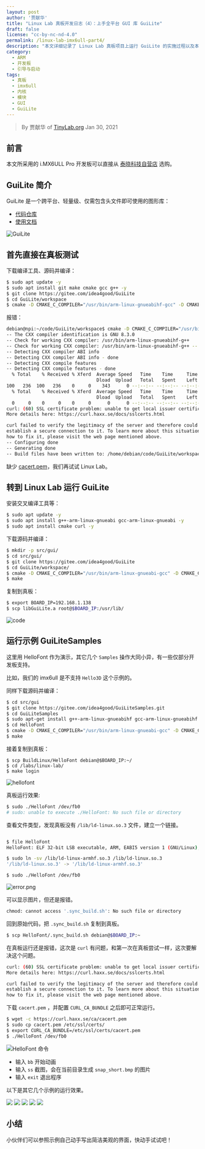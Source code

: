 ```yaml
---
layout: post
author: '贾献华'
title: "Linux Lab 真板开发日志（4）：上手全平台 GUI 库 GuiLite"
draft: false
license: "cc-by-nc-nd-4.0"
permalink: /linux-lab-imx6ull-part4/
description: "本文详细记录了 Linux Lab 真板项目上运行 GuiLite 的实施过程以及本人详细的学习和开发日志。"
category:
  - ARM
  - 开发板
  - 引导与启动
tags:
  - 真板
  - imx6ull
  - 内核
  - 模块
  - GUI
  - GuiLite
---
```



> By 贾献华 of [TinyLab.org][1]
> Jan 30, 2021

## 前言

本文所采用的 i.MX6ULL Pro 开发板可以直接从 [泰晓科技自营店](https://shop155917374.taobao.com/) 选购。

## GuiLite 简介

GuiLite 是一个跨平台、轻量级、仅需包含头文件即可使用的图形库：

* [代码仓库][2]
* [使用文档][3]

![GuiLite](https://gitee.com/idea4good/GuiLite/raw/master/documents/logo.png)

## 首先直接在真板测试

下载编译工具、源码并编译：

```bash
$ sudo apt update -y
$ sudo apt install git make cmake gcc g++ -y
$ git clone https://gitee.com/idea4good/GuiLite
$ cd GuiLite/workspace
$ cmake -D CMAKE_C_COMPILER="/usr/bin/arm-linux-gnueabihf-gcc" -D CMAKE_CXX_COMPILER="/usr/bin/arm-linux-gnueabihf-g++" .
```

报错：

```bash
debian@npi:~/code/GuiLite/workspace$ cmake -D CMAKE_C_COMPILER="/usr/bin/arm-linux-gnueabihf-gcc" -D CMAKE_CXX_COMPILER="/usr/bin/arm-linux-gnueabihf-g++" .
-- The CXX compiler identification is GNU 8.3.0
-- Check for working CXX compiler: /usr/bin/arm-linux-gnueabihf-g++
-- Check for working CXX compiler: /usr/bin/arm-linux-gnueabihf-g++ -- works
-- Detecting CXX compiler ABI info
-- Detecting CXX compiler ABI info - done
-- Detecting CXX compile features
-- Detecting CXX compile features - done
  % Total    % Received % Xferd  Average Speed   Time    Time     Time  Current
                                 Dload  Upload   Total   Spent    Left  Speed
100   236  100   236    0     0    343      0 --:--:-- --:--:-- --:--:--   343
  % Total    % Received % Xferd  Average Speed   Time    Time     Time  Current
                                 Dload  Upload   Total   Spent    Left  Speed
  0     0    0     0    0     0      0      0 --:--:-- --:--:-- --:--:--     0
curl: (60) SSL certificate problem: unable to get local issuer certificate
More details here: https://curl.haxx.se/docs/sslcerts.html

curl failed to verify the legitimacy of the server and therefore could not
establish a secure connection to it. To learn more about this situation and
how to fix it, please visit the web page mentioned above.
-- Configuring done
-- Generating done
-- Build files have been written to: /home/debian/code/GuiLite/workspace
```

缺少 [cacert.pem](https://curl.se/ca/cacert.pem)，我们再试试 Linux Lab。

## 转到 Linux Lab 运行 GuiLite

安装交叉编译工具等：

```bash
$ sudo apt update -y
$ sudo apt install g++-arm-linux-gnueabi gcc-arm-linux-gnueabi -y
$ sudo apt install cmake curl -y
```

下载源码并编译：

```bash
$ mkdir -p src/gui/
$ cd src/gui/
$ git clone https://gitee.com/idea4good/GuiLite
$ cd GuiLite/workspace/
$ cmake -D CMAKE_C_COMPILER="/usr/bin/arm-linux-gnueabi-gcc" -D CMAKE_CXX_COMPILER="/usr/bin/arm-linux-gnueabi-g++" .
$ make
```

复制到真板：

```bash
$ export BOARD_IP=192.168.1.138
$ scp libGuiLite.a root@$BOARD_IP:/usr/lib/
```

![code](/wp-content/uploads/2021/01/guilite/code.png)

## 运行示例 GuiLiteSamples

这里用 HelloFont 作为演示，其它几个 `Samples` 操作大同小异，有一些仅部分开发板支持。

比如，我们的 imx6ull 是不支持 `Hello3D` 这个示例的。

同样下载源码并编译：

```bash
$ cd src/gui
$ git clone https://gitee.com/idea4good/GuiLiteSamples.git
$ cd GuiLiteSamples
$ sudo apt-get install g++-arm-linux-gnueabihf gcc-arm-linux-gnueabihf -y
$ cd HelloFont
$ cmake -D CMAKE_C_COMPILER="/usr/bin/arm-linux-gnueabi-gcc" -D CMAKE_CXX_COMPILER="/usr/bin/arm-linux-gnueabi-g++" .
$ make
```

接着复制到真板：

```
$ scp BuildLinux/HelloFont debian@$BOARD_IP:~/
$ cd /labs/linux-lab/
$ make login
```

![hellofont](/wp-content/uploads/2021/01/guilite/hellofont.png)

真板运行效果:

```bash
$ sudo ./HelloFont /dev/fb0
# sudo: unable to execute ./HelloFont: No such file or directory
```

查看文件类型，发现真板没有 `/lib/ld-linux.so.3` 文件，建立一个链接。

```bash

$ file HelloFont
HelloFont: ELF 32-bit LSB executable, ARM, EABI5 version 1 (GNU/Linux), dynamically linked, interpreter /lib/ld-linux.so.3, BuildID[sha1]=8dd36b554b3372787c920df5aa63b93f5daf7af3, for GNU/Linux 3.2.0, not stripped

$ sudo ln -sv /lib/ld-linux-armhf.so.3 /lib/ld-linux.so.3
'/lib/ld-linux.so.3' -> '/lib/ld-linux-armhf.so.3'

$ sudo ./HelloFont /dev/fb0
```

![error.png](/wp-content/uploads/2021/01/guilite/error.png)

可以显示图片，但还是报错。

```bash
chmod: cannot access '.sync_build.sh': No such file or directory
```

回到原始代码，把 `.sync_build.sh` 复制到真板。

```bash
$ scp HelloFont/.sync_build.sh debian@$BOARD_IP:~
```

在真板运行还是报错，这次是 `curl` 有问题，和第一次在真板尝试一样，这次要解决这个问题。

```bash
curl: (60) SSL certificate problem: unable to get local issuer certificate
More details here: https://curl.haxx.se/docs/sslcerts.html

curl failed to verify the legitimacy of the server and therefore could not
establish a secure connection to it. To learn more about this situation and
how to fix it, please visit the web page mentioned above.
```

下载  `cacert.pem` ，并配置 `CURL_CA_BUNDLE` 之后即可正常运行。

```bash
$ wget -c https://curl.haxx.se/ca/cacert.pem
$ sudo cp cacert.pem /etc/ssl/certs/
$ export CURL_CA_BUNDLE=/etc/ssl/certs/cacert.pem
$ ./HelloFont /dev/fb0
```

![HelloFont 命令](/wp-content/uploads/2021/01/guilite/hellofont_cmd.png)

* 输入 `bb` 开始动画
* 输入 `ss` 截图，会在当前目录生成 `snap_short.bmp` 的图片
* 输入 `exit` 退出程序

以下是其它几个示例的运行效果。

![](/wp-content/uploads/2021/01/guilite/IMG_6095.gif)
![](/wp-content/uploads/2021/01/guilite/IMG_6093.gif)
![](/wp-content/uploads/2021/01/guilite/IMG_6092.gif)
![](/wp-content/uploads/2021/01/guilite/IMG_6090.gif)
![](/wp-content/uploads/2021/01/guilite/IMG_6089.gif)

## 小结

小伙伴们可以参照示例自己动手写出简洁美观的界面，快动手试试吧！

[1]: https://tinylab.org
[2]: https://gitee.com/idea4good/GuiLite
[3]: https://gitee.com/idea4good/GuiLite/blob/master/documents/HowToUse.md
